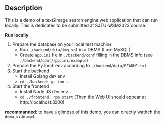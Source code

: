 ## Description
This is a demo of a text2image search engine web application that can run locally. This is dedicated to be submitted at SJTU-WSM2023 course.

**Run locally**
1. Prepare the database on your local test machine
   -  Run `./backend/data/img.sql` in a DBMS (I use MySQL)
   -  Create `app.ini` file in `./backend/conf` filling in the DBMS info (see `./backend/conf/app.ini.example`)
2. Prepare the PyTorch env according to `./backend/data/README.txt`
3. Start the backend
   -  Install Golang dev env
   -  `cd ./backend; go run .`
4. Start the frontend
   - Install Node.JS dev env
   - `cd ./frontend; npm start` (Then the Web UI should appear at http://localhost:3000)

**recommanded**: to have a glimpse of this demo, you can directly wathch the `demo_vide.mp4`
